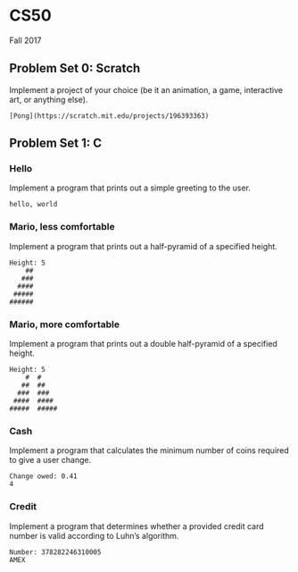 # CS50

Fall 2017

## Problem Set 0: Scratch

Implement a project of your choice (be it an animation, a game, interactive art, or anything else).

```
[Pong](https://scratch.mit.edu/projects/196393363)
```

## Problem Set 1: C

### Hello

Implement a program that prints out a simple greeting to the user.

```
hello, world
```

### Mario, less comfortable

Implement a program that prints out a half-pyramid of a specified height.

```
Height: 5
    ##
   ###
  ####
 #####
######
```

### Mario, more comfortable

Implement a program that prints out a double half-pyramid of a specified height.

```
Height: 5
    #  #
   ##  ##
  ###  ###
 ####  ####
#####  #####
```

### Cash

Implement a program that calculates the minimum number of coins required to give a user change.

```
Change owed: 0.41
4
```

### Credit

Implement a program that determines whether a provided credit card number is valid according to Luhn’s algorithm.

```
Number: 378282246310005
AMEX
```
